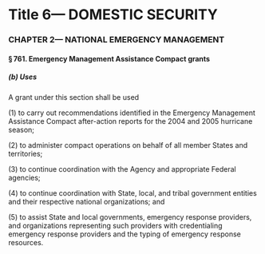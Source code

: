 
# Title 6— DOMESTIC SECURITY
### CHAPTER 2— NATIONAL EMERGENCY MANAGEMENT
#### § 761. Emergency Management Assistance Compact grants
##### (b) Uses

A grant under this section shall be used

(1) to carry out recommendations identified in the Emergency Management Assistance Compact after-action reports for the 2004 and 2005 hurricane season;

(2) to administer compact operations on behalf of all member States and territories;

(3) to continue coordination with the Agency and appropriate Federal agencies;

(4) to continue coordination with State, local, and tribal government entities and their respective national organizations; and

(5) to assist State and local governments, emergency response providers, and organizations representing such providers with credentialing emergency response providers and the typing of emergency response resources.
